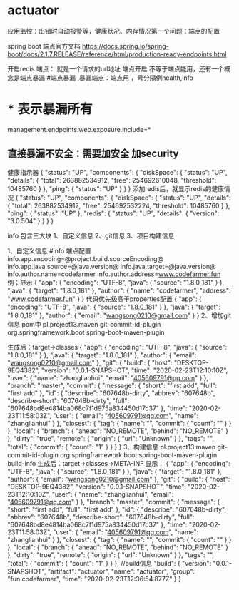 # actuator
应用监控：出错时自动报警等，健康状况、内存情况第一个问题：端点的配置

spring boot 端点官方文档
https://docs.spring.io/spring-boot/docs/2.1.7.RELEASE/reference/html/production-ready-endpoints.html

开启redis
端点：
就是一个请求的url地址
端点开启 不等于端点能用，还有一个概念是端点暴漏
#端点暴漏 ,暴漏端点：端点用 ，号分隔例health,info
# * 表示暴漏所有
management.endpoints.web.exposure.include=*

直接暴漏不安全：需要加安全
加security
-------------------------------------
健康指示器
{
    "status": "UP",
    "components": {
        "diskSpace": {
            "status": "UP",
            "details": {
                "total": 263882534912,
                "free": 254692610048,
                "threshold": 10485760
            }
        },
        "ping": {
            "status": "UP"
        }
    }
}
添加redis后，就显示redis的健康情况
{
    "status": "UP",
    "components": {
        "diskSpace": {
            "status": "UP",
            "details": {
                "total": 263882534912,
                "free": 254692532224,
                "threshold": 10485760
            }
        },
        "ping": {
            "status": "UP"
        },
        "redis": {
            "status": "UP",
            "details": {
                "version": "3.0.504"
            }
        }
    }
}

info 包含三大块
1、自定义信息
2、git信息
3、项目构建信息

1、自定义信息
#info 端点配置
info.app.encoding=@project.build.sourceEncoding@
info.app.java.source=@java.version@
info.java.target=@java.version@
info.author.name=codefarmer
info.author.address=www.codefarmer.fun
例；显示
{
    "app": {
        "encoding": "UTF-8",
        "java": {
            "source": "1.8.0_181"
        }
    },
    "java": {
        "target": "1.8.0_181"
    },
    "author": {
        "name": "codefarmer",
        "address": "www.codefarmer.fun"
    }
}
代码优先级高于properties配置
{
    "app": {
        "encoding": "UTF-8",
        "java": {
            "source": "1.8.0_181"
        }
    },
    "java": {
        "target": "1.8.0_181"
    },
    "author": {
        "email": "wangsong0210@gmail.com"
    }
}
2、增加git信息
pom中
	<build>
        <plugins>
		<!--项目中有提交信息可不用-->
            <!--自动从当前项目中提起git信息生成git的properties-->
            <!--加插件-->
            <!--双击Plugins中git-commit-id:revision生成gitproperties-->
            <plugin>
                <groupId>pl.project13.maven</groupId>
                <artifactId>git-commit-id-plugin</artifactId>
            </plugin>
            <plugin>
                <groupId>org.springframework.boot</groupId>
                <artifactId>spring-boot-maven-plugin</artifactId>
            </plugin>
        </plugins>
    </build>

生成后：target->classes
{
    "app": {
        "encoding": "UTF-8",
        "java": {
            "source": "1.8.0_181"
        }
    },
    "java": {
        "target": "1.8.0_181"
    },
    "author": {
        "email": "wangsong0210@gmail.com"
    },
    "git": {
        "build": {
            "host": "DESKTOP-9EQ4382",
            "version": "0.0.1-SNAPSHOT",
            "time": "2020-02-23T12:10:10Z",
            "user": {
                "name": "zhanglianhui",
                "email": "405609791@qq.com"
            }
        },
        "branch": "master",
        "commit": {
            "message": {
                "short": "first add",
                "full": "first add"
            },
            "id": {
                "describe": "607648b-dirty",
                "abbrev": "607648b",
                "describe-short": "607648b-dirty",
                "full": "607648bd8e4814ba068c7f1d975a834450d17c37"
            },
            "time": "2020-02-23T11:58:03Z",
            "user": {
                "email": "405609791@qq.com",
                "name": "zhanglianhui"
            }
        },
        "closest": {
            "tag": {
                "name": "",
                "commit": {
                    "count": ""
                }
            }
        },
        "local": {
            "branch": {
                "ahead": "NO_REMOTE",
                "behind": "NO_REMOTE"
            }
        },
        "dirty": "true",
        "remote": {
            "origin": {
                "url": "Unknown"
            }
        },
        "tags": "",
        "total": {
            "commit": {
                "count": "1"
            }
        }
    }
}
3、构建信息
	<build>
        <plugins>
            <!--自动从当前项目中提起git信息生成git的properties-->
            <!--加插件-->
            <!--双击Plugins中git-commit-id:revision生成gitproperties-->
            <plugin>
                <groupId>pl.project13.maven</groupId>
                <artifactId>git-commit-id-plugin</artifactId>
            </plugin>
            <plugin>
                <groupId>org.springframework.boot</groupId>
                <artifactId>spring-boot-maven-plugin</artifactId>
                <executions>
                    <execution>
                        <goals>
                            <goal>build-info</goal>
                        </goals>
                    </execution>
                </executions>
            </plugin>
        </plugins>
    </build>
	生成后：target->classes->META-INF
显示：
{
    "app": {
        "encoding": "UTF-8",
        "java": {
            "source": "1.8.0_181"
        }
    },
    "java": {
        "target": "1.8.0_181"
    },
    "author": {
        "email": "wangsong0210@gmail.com"
    },
    "git": {
        "build": {
            "host": "DESKTOP-9EQ4382",
            "version": "0.0.1-SNAPSHOT",
            "time": "2020-02-23T12:10:10Z",
            "user": {
                "name": "zhanglianhui",
                "email": "405609791@qq.com"
            }
        },
        "branch": "master",
        "commit": {
            "message": {
                "short": "first add",
                "full": "first add"
            },
            "id": {
                "describe": "607648b-dirty",
                "abbrev": "607648b",
                "describe-short": "607648b-dirty",
                "full": "607648bd8e4814ba068c7f1d975a834450d17c37"
            },
            "time": "2020-02-23T11:58:03Z",
            "user": {
                "email": "405609791@qq.com",
                "name": "zhanglianhui"
            }
        },
        "closest": {
            "tag": {
                "name": "",
                "commit": {
                    "count": ""
                }
            }
        },
        "local": {
            "branch": {
                "ahead": "NO_REMOTE",
                "behind": "NO_REMOTE"
            }
        },
        "dirty": "true",
        "remote": {
            "origin": {
                "url": "Unknown"
            }
        },
        "tags": "",
        "total": {
            "commit": {
                "count": "1"
            }
        }
    },
	//build信息
    "build": {
        "version": "0.0.1-SNAPSHOT",
        "artifact": "actuator",
        "name": "actuator",
        "group": "fun.codefarmer",
        "time": "2020-02-23T12:36:54.877Z"
    }
}	